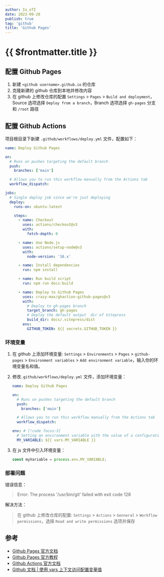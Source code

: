 ```yaml
---
author: Io_oTI
date: 2023-09-28
publish: true
tag: 'github'
title: 'Github Pages'
---
```


# {{ $frontmatter.title }}

## 配置 Github Pages

1. 新建 `<github username>.github.io` 的仓库
2. 克隆新建的 github 仓库到本地并修改内容
3. 在 github 上修改仓库的配置 `Settings` > `Pages` > `Build and deployment`，Source 选项选择 `Deploy from a branch`，Branch 选项选择 `gh-pages` 分支和 `/root` 路径

## 配置 Github Actions

项目根目录下新建 `.github/workflows/deploy.yml` 文件，配置如下：

```yml
name: Deploy Github Pages

on:
  # Runs on pushes targeting the default branch
  push:
    branches: ['main']

  # Allows you to run this workflow manually from the Actions tab
  workflow_dispatch:

jobs:
  # Single deploy job since we're just deploying
  deploy:
    runs-on: ubuntu-latest

    steps:
      - name: Checkout
        uses: actions/checkout@v3
        with:
          fetch-depth: 0

      - name: Use Node.js
        uses: actions/setup-node@v3
        with:
          node-version: '16.x'

      - name: Install dependencies
        run: npm install

      - name: Run build script
        run: npm run docs:build

      - name: Deploy to Github Pages
        uses: crazy-max/ghaction-github-pages@v3
        with:
          # Deploy to gh-pages branch
          target_branch: gh-pages
          # Deploy the default output  dir of Vitepress
          build_dir: docs/.vitepress/dist
        env:
          GITHUB_TOKEN: ${{ secrets.GITHUB_TOKEN }}
```

### 环境变量

1. 在 github 上添加环境变量: `Settings` > `Environments` > `Pages` > `github-pages` > `Environment variables` > `Add environment variable`，输入你的环境变量名和值。

2. 修改`.github/workflows/deploy.yml` 文件，添加环境变量：

   ```yml
   name: Deploy Github Pages

   on:
     # Runs on pushes targeting the default branch
     push:
       branches: ['main']

     # Allows you to run this workflow manually from the Actions tab
     workflow_dispatch:

   env: # [!code focus:3]
     # Setting an environment variable with the value of a configuration variable
     MY_VARIABLE: ${{ vars.MY_VARIABLE }}
   ```

3. 在 js 文件中引入环境变量：

   ```js
   const myVariable = process.env.MY_VARIABLE;
   ```

### 部署问题

错误信息：

> Error: The process '/usr/bin/git' failed with exit code 128

解决方法：

> 在 github 上修改仓库的配置: `Settings` > `Actions` > `Genneral` > `Workflow permissions`，选择 `Read and write permissions` 选项并保存

## 参考

- [Github Pages 官方文档](https://docs.github.com/en/pages/getting-started-with-github-pages/about-github-pages)
- [Github Pages 官方教程](https://pages.github.com/)
- [Github Actions 官方文档](https://docs.github.com/en/actions)
- [Github 文档 | 使用 vars 上下文访问配置变量值](https://docs.github.com/zh/actions/writing-workflows/choosing-what-your-workflow-does/store-information-in-variables#using-the-vars-context-to-access-configuration-variable-values)
